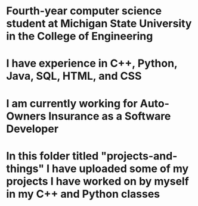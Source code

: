 # Fourth-year computer science student at Michigan State University in the College of Engineering
# I have experience in C++, Python, Java, SQL, HTML, and CSS
# I am currently working for Auto-Owners Insurance as a Software Developer
# In this folder titled "projects-and-things" I have uploaded some of my projects I have worked on by myself in my C++ and Python classes
